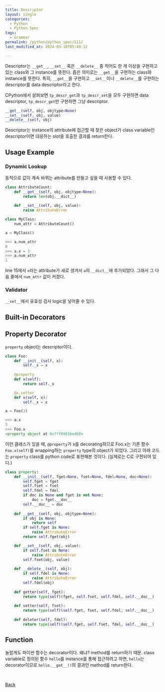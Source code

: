 ```yaml
---
title: Descriptor
layout: single
categories:
  - Python
  - Python Spec
tags:
  - Grammar
permalink: /python/python_spec/111/
last_modified_at: 2024-03-10T05:49:12

---
```


Descriptor는 `__get__`, `__set__` 혹은 `__delete__` 중 적어도 한 개 이상을 구현하고 있는 class와 그 instance를 뜻한다.
좁은 의미로는 `__get__`을 구현하는 class와 instance를 뜻한다.
특히, `__get__`을 구현하고 `__set__`이나 `__delete__`를 구현하는 descriptor를 data descriptor라고 한다.

CPython에서 살펴보면 `tp_descr_get`과 `tp_descr_set`을 모두 구현하면 data descriptor,
`tp_descr_get`만 구현하면 그냥 descriptor.

```py
__get__(self, obj, objtype=None)
__set__(self, obj, value)
__delete__(self, obj)
```

Descriptor는 instance의 attribute에 접근할 때 찾은 object가 class variable인 descriptor이면 대응하는 slot을 호출한 결과를 return한다.

## Usage Example

### Dynamic Lookup

동적으로 값이 계속 바뀌는 attribute를 만들고 싶을 때 사용할 수 있다.

```py
class AttributeCount:
    def __get__(self, obj, objtype=None):
        return len(obj.__dict__)
    
    def __set__(self, obj, value):
        raise AttributeError

class MyClass:
    num_attr = AttributeCount()

a = MyClass()

>>> a.num_attr
0
>>> a.x = 3
>>> a.num_attr
1
```

line 15에서 `x`라는 attribute가 새로 생겨서 `a`의 `__dict__`에 추가되었다. 그래서 그 다음 줄에서 `num_attr` 값이 커졌다.

### Validator

`__set__`에서 유효성 검사 logic을 넣어줄 수 있다.

## Built-in Decorators

## Property Decorator

`property` object는 descriptor이다.

```py
class Foo:
    def __init__(self, x):
        self._x = x
    
    @property
    def x(self):
        return self._x

    @x.setter
    def x(self, x):
        self._x = x

a = Foo(3)

>>> a.x
3
>>> Foo.x
<property object at 0x7ff0981bed60>
```

이런 클래스가 있을 때, `@property`가 x를 decorating하므로 Foo.x는 기존 함수 `Foo.x(self)`를 wrapping하는 `property` type의 object가 되었다.
그리고 아래 코드는 `property` class를 python code로 표현해본 것이다. (실제로는 C로 구현되어 있다.)

```py
class property:
    def __init__(self, fget=None, fset=None, fdel=None, doc=None):
        self.fget = fget
        self.fset = fset
        self.fdel = fdel
        if doc is None and fget is not None:
            doc = fget.__doc__
        self.__doc__ = doc
    
    def __get__(self, obj, objtype=None):
        if obj is None:
            return self
        if self.fget is None:
            raise AttributeError
        return self.fget(obj)

    def __set__(self, obj, value):
        if self.fset is None:
            raise AttributeError
        self.fset(obj, value)
    
    def __delete__(self, obj):
        if self.fdel is None:
            raise AttributeError
        self.fdel(obj)
    
    def getter(self, fget):
        return type(self)(fget, self.fset, self.fdel, self.__doc__)
    
    def setter(self, fset):
        return type(self)(self.fget, fset, self.fdel, self.__doc__)
    
    def deleter(self, fdel):
        return type(self)(self.fget, self.fset, fdel, self.__doc__)
```

## Function

놀랍게도 파이썬 함수는 decorator이다. 왜냐? method를 return하기 때문.
class variable로 정의된 함수 `hello`를 instance를 통해 접근하려고 하면,
`hello`는 decorator이므로 `hello.__get__()`의 결과인 method를 return한다.

<br>

[Back](/python/python_spec/)